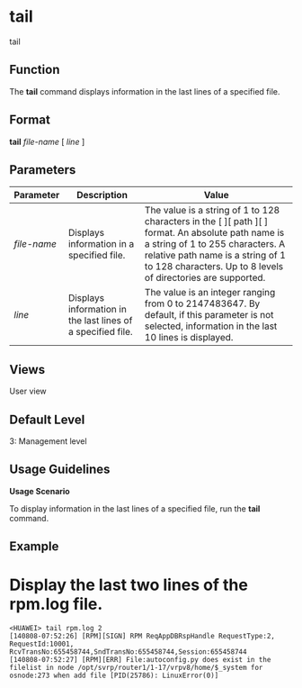 tail
====

tail

Function
--------



The **tail** command displays information in the last lines of a specified file.




Format
------

**tail** *file-name* [ *line* ]


Parameters
----------

| Parameter | Description | Value |
| --- | --- | --- |
| *file-name* | Displays information in a specified file. | The value is a string of 1 to 128 characters in the [ <drive> ][ path ][ <file-name> ] format. An absolute path name is a string of 1 to 255 characters. A relative path name is a string of 1 to 128 characters. Up to 8 levels of directories are supported. |
| *line* | Displays information in the last lines of a specified file. | The value is an integer ranging from 0 to 2147483647. By default, if this parameter is not selected, information in the last 10 lines is displayed. |



Views
-----

User view


Default Level
-------------

3: Management level


Usage Guidelines
----------------

**Usage Scenario**

To display information in the last lines of a specified file, run the **tail** command.


Example
-------

# Display the last two lines of the rpm.log file.
```
<HUAWEI> tail rpm.log 2
[140808-07:52:26] [RPM][SIGN] RPM ReqAppDBRspHandle RequestType:2, RequestId:10001, RcvTransNo:655458744,SndTransNo:655458744,Session:655458744
[140808-07:52:27] [RPM][ERR] File:autoconfig.py does exist in the filelist in node /opt/svrp/router1/1-17/vrpv8/home/$_system for osnode:273 when add file [PID(25786): LinuxError(0)]

```